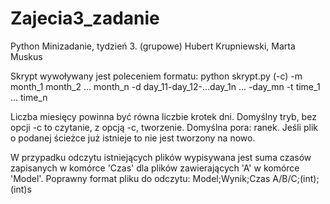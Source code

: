 # Zajecia3_zadanie
Python Minizadanie, tydzień 3. (grupowe)
Hubert Krupniewski, Marta Muskus

Skrypt wywoływany jest poleceniem formatu:
python skrypt.py (-c) -m month_1 month_2 ... month_n -d day_11-day_12-...day_1n ... -day_mn -t time_1 ... time_n

Liczba miesięcy powinna być równa liczbie krotek dni.
Domyślny tryb, bez opcji -c to czytanie, z opcją -c, tworzenie.
Domyślna pora: ranek.
Jeśli plik o podanej ścieżce już istnieje to nie jest tworzony na nowo.

W przypadku odczytu istniejących plików wypisywana jest suma czasów zapisanych w komórce 'Czas' dla plików zawierających 'A' w komórce 'Model'.
Poprawny format pliku do odczytu:
Model;Wynik;Czas
A/B/C;(int);(int)s
